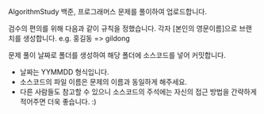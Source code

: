 AlgorithmStudy
백준, 프로그래머스 문제를 풀이하여 업로드합니다.

검수의 편의를 위해 다음과 같이 규칙을 정했습니다.
각자 [본인의 영문이름]으로 브랜치를 생성합니다. e.g. 홍길동 => gildong

문제 풀이 날짜로 폴더를 생성하여 해당 폴더에 소스코드를 넣어 커밋합니다.
- 날짜는 YYMMDD 형식입니다.
- 소스코드의 파일 이름은 문제의 이름과 동일하게 해주세요.
- 다른 사람들도 참고할 수 있으니 소스코드의 주석에는 자신의 접근 방법을 간략하게 적어주면 더욱 좋습니다. :)
